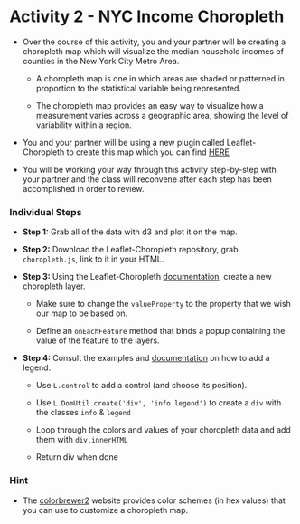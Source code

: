 # Activity 2 - NYC Income Choropleth

* Over the course of this activity, you and your partner will be creating a choropleth map which will visualize the median household incomes of counties in the New York City Metro Area.

  * A choropleth map is one in which areas are shaded or patterned in proportion to the statistical variable being represented.

  * The choropleth map provides an easy way to visualize how a measurement varies across a geographic area, showing the level of variability within a region.

* You and your partner will be using a new plugin called Leaflet-Choropleth to create this map which you can find [HERE](https://github.com/timwis/Leaflet-choropleth)

* You will be working your way through this activity step-by-step with your partner and the class will reconvene after each step has been accomplished in order to review.

### Individual Steps

* **Step 1:** Grab all of the data with d3 and plot it on the map.

* **Step 2:** Download the Leaflet-Choropleth repository, grab `choropleth.js`, link to it in your HTML.

* **Step 3:** Using the Leaflet-Choropleth [documentation](https://github.com/timwis/leaflet-choropleth), create a new choropleth layer.

  * Make sure to change the `valueProperty` to the property that we wish our map to be based on.

  * Define an `onEachFeature` method that binds a popup containing the value of the feature to the layers.

* **Step 4:** Consult the examples and [documentation](https://github.com/timwis/leaflet-choropleth/blob/gh-pages/examples/legend/) on how to add a legend.

  * Use `L.control` to add a control (and choose its position).

  * Use `L.DomUtil.create('div', 'info legend')` to create a `div` with the classes `info` & `legend`

  * Loop through the colors and values of your choropleth data and add them with `div.innerHTML`

  * Return div when done

### Hint

* The [colorbrewer2](http://colorbrewer2.org/) website provides color schemes (in hex values) that you can use to customize a choropleth map. 
